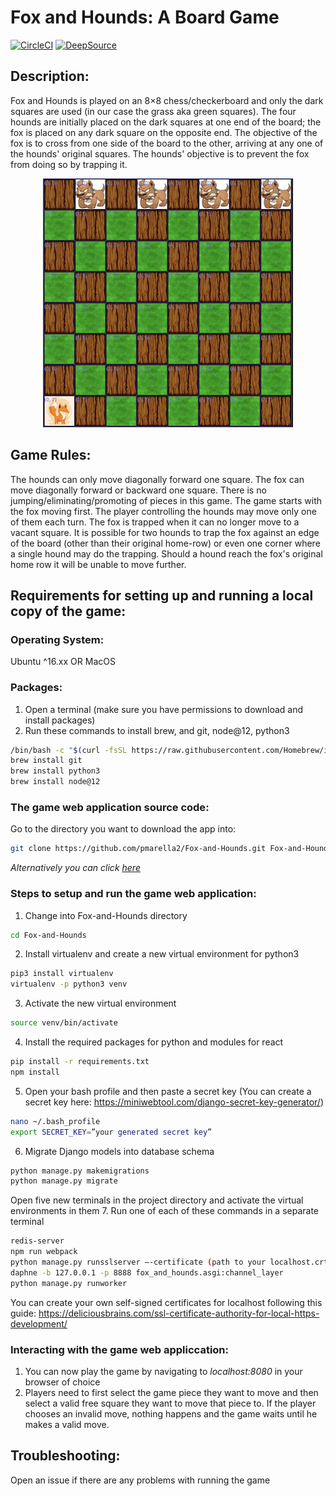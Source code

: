 # Fox and Hounds: A Board Game
[![CircleCI](https://circleci.com/gh/pmarella2/Fox-and-Hounds.svg?style=svg)](https://circleci.com/gh/pmarella2/Fox-and-Hounds)        [![DeepSource](https://static.deepsource.io/deepsource-badge-dark-mini.svg)](https://deepsource.io/gh/pmarella2/Fox-and-Hounds/?ref=repository-badge)

## **Description:**
Fox and Hounds is played on an 8×8 chess/checkerboard and only the dark squares are used (in our case the grass aka green squares). The four hounds are initially placed on the dark squares at one end of the board; the fox is placed on any dark square on the opposite end. The objective of the fox is to cross from one side of the board to the other, arriving at any one of the hounds' original squares. The hounds' objective is to prevent the fox from doing so by trapping it.

<p align="center">
  <img src="https://github.com/pmarella2/Fox-and-Hounds/blob/master/media/GameBoard.png?raw=true" alt="Game Board"/>
</p>

## **Game Rules:**
The hounds can only move diagonally forward one square. The fox can move diagonally forward or backward one square. There is no jumping/eliminating/promoting of pieces in this game. The game starts with the fox moving first. The player controlling the hounds may move only one of them each turn. The fox is trapped when it can no longer move to a vacant square. It is possible for two hounds to trap the fox against an edge of the board (other than their original home-row) or even one corner where a single hound may do the trapping. Should a hound reach the fox's original home row it will be unable to move further.

## **Requirements for setting up and running a local copy of the game:**

### **Operating System**:
Ubuntu ^16.xx
OR
MacOS

### **Packages**:
1. Open a terminal (make sure you have permissions to download and install packages)
2. Run these commands to install brew, and git, node@12, python3
```bash
/bin/bash -c "$(curl -fsSL https://raw.githubusercontent.com/Homebrew/install/master/install.sh)"
brew install git
brew install python3
brew install node@12
```

### **The game web application source code**:
Go to the directory you want to download the app into:
```bash
git clone https://github.com/pmarella2/Fox-and-Hounds.git Fox-and-Hounds
```
*Alternatively you can click [here](https://github.com/pmarella2/Fox-and-Hounds/archive/master.zip)*

### **Steps to setup and run the game web application**:
1. Change into Fox-and-Hounds directory
```bash
cd Fox-and-Hounds
```
2. Install virtualenv and create a new virtual environment for python3
```bash
pip3 install virtualenv
virtualenv -p python3 venv
```
3. Activate the new virtual environment
```bash
source venv/bin/activate
```
4. Install the required packages for python and modules for react
```bash
pip install -r requirements.txt
npm install
```
5. Open your bash profile and then paste a secret key (You can create a secret key here: https://miniwebtool.com/django-secret-key-generator/)
```bash
nano ~/.bash_profile
export SECRET_KEY=”your generated secret key”
```
6. Migrate Django models into database schema
```bash
python manage.py makemigrations
python manage.py migrate
```
Open five new terminals in the project directory and activate the virtual environments in them
7. Run one of each of these commands in a separate terminal
```bash
redis-server
npm run webpack
python manage.py runsslserver –-certificate (path to your localhost.crt) --key (path to your localhost.key) localhost:8080
daphne -b 127.0.0.1 -p 8888 fox_and_hounds.asgi:channel_layer
python manage.py runworker
```
You can create your own self-signed certificates for localhost following this guide: https://deliciousbrains.com/ssl-certificate-authority-for-local-https-development/

### **Interacting with the game web appliccation**:
1. You can now play the game by navigating to *localhost:8080* in your browser of choice
2. Players need to first select the game piece they want to move and then select a valid free square they want to move that piece to. If the player chooses an invalid move, nothing happens and the game waits until he makes a valid move.

## **Troubleshooting:**
Open an issue if there are any problems with running the game
